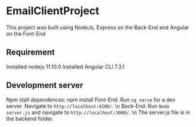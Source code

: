 # EmailClientProject

This project was built using NodeJs, Express on the Back-End and Angular on the Font-End

## Requirement
Installed nodejs 11.10.0
Installed Angular CLI 7.3.1

## Development server
Npm stall dependences: npm install
Font-End: Run `ng serve` for a dev server. Navigate to `http://localhost:4200/`. \n
Back-End: Run `Node server.js` and navigate to `http://localhost:3000/`. \n
The server.js file is in the backend folder.




